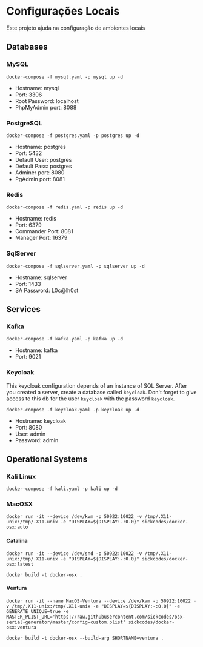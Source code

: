 # Configurações Locais

Este projeto ajuda na configuração de ambientes locais

## Databases

### MySQL

`docker-compose -f mysql.yaml -p mysql up -d`

- Hostname: mysql
- Port: 3306
- Root Password: localhost
- PhpMyAdmin port: 8088

### PostgreSQL

`docker-compose -f postgres.yaml -p postgres up -d`

- Hostname: postgres
- Port: 5432
- Default User: postgres
- Default Pass: postgres
- Adminer port: 8080
- PgAdmin port: 8081

### Redis

`docker-compose -f redis.yaml -p redis up -d`

- Hostname: redis
- Port: 6379
- Commander Port: 8081
- Manager Port: 16379

### SqlServer

`docker-compose -f sqlserver.yaml -p sqlserver up -d`

- Hostname: sqlserver
- Port: 1433
- SA Password: L0c@lh0st

## Services

### Kafka

`docker-compose -f kafka.yaml -p kafka up -d`

- Hostname: kafka
- Port: 9021

### Keycloak

This keycloak configuration depends of an instance of SQL Server.
After you created a server, create a database called `keycloak`.
Don't forget to give access to this db for the user `keycloak` with the password `keycloak`.

`docker-compose -f keycloak.yaml -p keycloak up -d`

- Hostname: keycloak
- Port: 8080
- User: admin
- Password: admin

## Operational Systems

### Kali Linux

`docker-compose -f kali.yaml -p kali up -d`

### MacOSX

`docker run -it --device /dev/kvm -p 50922:10022 -v /tmp/.X11-unix:/tmp/.X11-unix -e "DISPLAY=${DISPLAY:-:0.0}" sickcodes/docker-osx:auto`

#### Catalina

`docker run -it --device /dev/snd -p 50922:10022 -v /tmp/.X11-unix:/tmp/.X11-unix -e "DISPLAY=${DISPLAY:-:0.0}" sickcodes/docker-osx:latest`

`docker build -t docker-osx .`

#### Ventura

`docker run -it --name MacOS-Ventura --device /dev/kvm -p 50922:10022 -v /tmp/.X11-unix:/tmp/.X11-unix -e "DISPLAY=${DISPLAY:-:0.0}" -e GENERATE_UNIQUE=true -e MASTER_PLIST_URL='https://raw.githubusercontent.com/sickcodes/osx-serial-generator/master/config-custom.plist' sickcodes/docker-osx:ventura`

`docker build -t docker-osx --build-arg SHORTNAME=ventura .`
